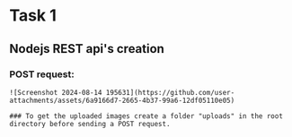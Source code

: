 # Task 1

## Nodejs REST api's creation

### POST request:
    ![Screenshot 2024-08-14 195631](https://github.com/user-attachments/assets/6a9166d7-2665-4b37-99a6-12df05110e05)
    
    ### To get the uploaded images create a folder "uploads" in the root directory before sending a POST request.
